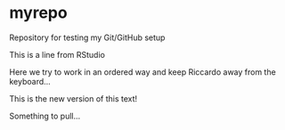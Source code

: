 # myrepo

Repository for testing my Git/GitHub setup

This is a line from RStudio

Here we try to work in an ordered way and keep Riccardo away from the keyboard...

This is the new version of this text!

Something to pull...